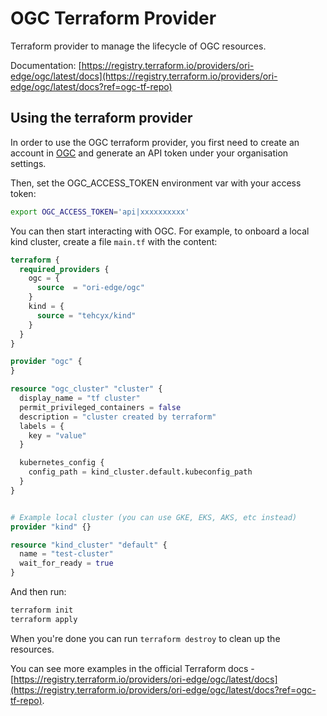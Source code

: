 # OGC Terraform Provider

Terraform provider to manage the lifecycle of OGC resources.

Documentation: [https://registry.terraform.io/providers/ori-edge/ogc/latest/docs](https://registry.terraform.io/providers/ori-edge/ogc/latest/docs?ref=ogc-tf-repo)

## Using the terraform provider

In order to use the OGC terraform provider, you first need to create an account in [OGC](https://console.ogc.ori.co/?ref=ogc-tf-repo) and generate an API token under your organisation settings.

Then, set the OGC_ACCESS_TOKEN environment var with your access token:

```bash
export OGC_ACCESS_TOKEN='api|xxxxxxxxxx'
```

You can then start interacting with OGC. For example, to onboard a local kind cluster, create a file `main.tf` with the content:

```terraform
terraform {
  required_providers {
    ogc = {
      source  = "ori-edge/ogc"
    }
    kind = {
      source = "tehcyx/kind"
    }
  }
}

provider "ogc" {
}

resource "ogc_cluster" "cluster" {
  display_name = "tf cluster"
  permit_privileged_containers = false
  description = "cluster created by terraform"
  labels = {
    key = "value"
  }

  kubernetes_config {
    config_path = kind_cluster.default.kubeconfig_path
  }
}


# Example local cluster (you can use GKE, EKS, AKS, etc instead)
provider "kind" {}

resource "kind_cluster" "default" {
  name = "test-cluster"
  wait_for_ready = true
}
```

And then run:

```bash
terraform init
terraform apply
```

When you're done you can run `terraform destroy` to clean up the resources.

You can see more examples in the official Terraform docs - [https://registry.terraform.io/providers/ori-edge/ogc/latest/docs](https://registry.terraform.io/providers/ori-edge/ogc/latest/docs?ref=ogc-tf-repo).